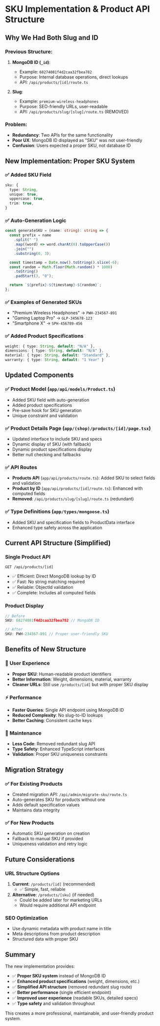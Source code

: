 # SKU Implementation & Product API Structure

## Why We Had Both Slug and ID

### Previous Structure:

1. **MongoDB ID (`_id`)**:

   - Example: `68274081f4d2caa32fbea782`
   - Purpose: Internal database operations, direct lookups
   - API: `/api/products/[id]/route.ts`

2. **Slug**:
   - Example: `premium-wireless-headphones`
   - Purpose: SEO-friendly URLs, user-readable
   - API: `/api/products/slug/[slug]/route.ts` (REMOVED)

### Problem:

- **Redundancy**: Two APIs for the same functionality
- **Poor UX**: MongoDB ID displayed as "SKU" was not user-friendly
- **Confusion**: Users expected a proper SKU, not database ID

## New Implementation: Proper SKU System

### ✅ **Added SKU Field**

```typescript
sku: {
  type: String,
  unique: true,
  uppercase: true,
  trim: true,
}
```

### ✅ **Auto-Generation Logic**

```typescript
const generateSKU = (name: string): string => {
  const prefix = name
    .split(" ")
    .map((word) => word.charAt(0).toUpperCase())
    .join("")
    .substring(0, 3);

  const timestamp = Date.now().toString().slice(-6);
  const random = Math.floor(Math.random() * 1000)
    .toString()
    .padStart(3, "0");

  return `${prefix}-${timestamp}-${random}`;
};
```

### ✅ **Examples of Generated SKUs**

- "Premium Wireless Headphones" → `PWH-234567-891`
- "Gaming Laptop Pro" → `GLP-345678-123`
- "Smartphone X" → `SPH-456789-456`

### ✅ **Added Product Specifications**

```typescript
weight: { type: String, default: "N/A" },
dimensions: { type: String, default: "N/A" },
material: { type: String, default: "Standard" },
warranty: { type: String, default: "1 Year" }
```

## Updated Components

### ✅ **Product Model** (`app/api/models/Product.ts`)

- Added SKU field with auto-generation
- Added product specifications
- Pre-save hook for SKU generation
- Unique constraint and validation

### ✅ **Product Details Page** (`app/(shop)/products/[id]/page.tsx`)

- Updated interface to include SKU and specs
- Dynamic display of SKU (with fallback)
- Dynamic product specifications display
- Better null checking and fallbacks

### ✅ **API Routes**

- **Products API** (`app/api/products/route.ts`): Added SKU to select fields and validation
- **Product by ID** (`app/api/products/[id]/route.ts`): Enhanced with computed fields
- **Removed**: `/api/products/slug/[slug]/route.ts` (redundant)

### ✅ **Type Definitions** (`app/types/mongoose.ts`)

- Added SKU and specification fields to ProductData interface
- Enhanced type safety across the application

## Current API Structure (Simplified)

### **Single Product API**

```
GET /api/products/[id]
```

- ✅ Efficient: Direct MongoDB lookup by ID
- ✅ Fast: No string matching required
- ✅ Reliable: ObjectId validation
- ✅ Complete: Includes all computed fields

### **Product Display**

```typescript
// Before
SKU: 68274081f4d2caa32fbea782 // MongoDB ID

// After
SKU: PWH-234567-891 // Proper user-friendly SKU
```

## Benefits of New Structure

### 🎯 **User Experience**

- **Proper SKU**: Human-readable product identifiers
- **Better Information**: Weight, dimensions, material, warranty
- **Cleaner URLs**: Still use `/products/[id]` but with proper SKU display

### ⚡ **Performance**

- **Faster Queries**: Single API endpoint using MongoDB ID
- **Reduced Complexity**: No slug-to-ID lookups
- **Better Caching**: Consistent cache keys

### 🔧 **Maintenance**

- **Less Code**: Removed redundant slug API
- **Type Safety**: Enhanced TypeScript interfaces
- **Validation**: Proper SKU uniqueness constraints

## Migration Strategy

### ✅ **For Existing Products**

- Created migration API: `/api/admin/migrate-sku/route.ts`
- Auto-generates SKU for products without one
- Adds default specification values
- Maintains data integrity

### ✅ **For New Products**

- Automatic SKU generation on creation
- Fallback to manual SKU if provided
- Uniqueness validation and retry logic

## Future Considerations

### **URL Structure Options**

1. **Current**: `/products/[id]` (recommended)
   - ✅ Simple, fast, reliable
2. **Alternative**: `/products/[sku]` (if needed)
   - Could be added later for marketing URLs
   - Would require additional API endpoint

### **SEO Optimization**

- Use dynamic metadata with product name in title
- Meta descriptions from product description
- Structured data with proper SKU

## Summary

The new implementation provides:

- ✅ **Proper SKU system** instead of MongoDB ID
- ✅ **Enhanced product specifications** (weight, dimensions, etc.)
- ✅ **Simplified API structure** (removed redundant slug route)
- ✅ **Better performance** (single efficient endpoint)
- ✅ **Improved user experience** (readable SKUs, detailed specs)
- ✅ **Type safety** and validation throughout

This creates a more professional, maintainable, and user-friendly product system.
